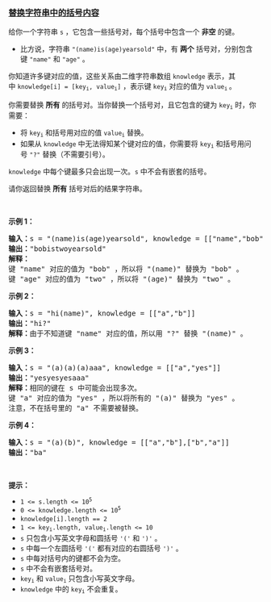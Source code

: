 ### [替换字符串中的括号内容](https://leetcode-cn.com/problems/evaluate-the-bracket-pairs-of-a-string)

<p>给你一个字符串 <code>s</code> ，它包含一些括号对，每个括号中包含一个 <strong>非空</strong> 的键。</p>

<ul>
	<li>比方说，字符串 <code>"(name)is(age)yearsold"</code> 中，有 <strong>两个</strong> 括号对，分别包含键 <code>"name"</code> 和 <code>"age"</code> 。</li>
</ul>

<p>你知道许多键对应的值，这些关系由二维字符串数组 <code>knowledge</code> 表示，其中 <code>knowledge[i] = [key<sub>i</sub>, value<sub>i</sub>]</code> ，表示键 <code>key<sub>i</sub></code> 对应的值为 <code>value<sub>i</sub></code><sub> </sub>。</p>

<p>你需要替换 <strong>所有</strong> 的括号对。当你替换一个括号对，且它包含的键为 <code>key<sub>i</sub></code> 时，你需要：</p>

<ul>
	<li>将 <code>key<sub>i</sub></code> 和括号用对应的值 <code>value<sub>i</sub></code> 替换。</li>
	<li>如果从 <code>knowledge</code> 中无法得知某个键对应的值，你需要将 <code>key<sub>i</sub></code> 和括号用问号 <code>"?"</code> 替换（不需要引号）。</li>
</ul>

<p><code>knowledge</code> 中每个键最多只会出现一次。<code>s</code> 中不会有嵌套的括号。</p>

<p>请你返回替换 <strong>所有</strong> 括号对后的结果字符串。</p>

<p> </p>

<p><strong>示例 1：</strong></p>

<pre><b>输入：</b>s = "(name)is(age)yearsold", knowledge = [["name","bob"],["age","two"]]
<b>输出：</b>"bobistwoyearsold"
<strong>解释：</strong>
键 "name" 对应的值为 "bob" ，所以将 "(name)" 替换为 "bob" 。
键 "age" 对应的值为 "two" ，所以将 "(age)" 替换为 "two" 。
</pre>

<p><strong>示例 2：</strong></p>

<pre><b>输入：</b>s = "hi(name)", knowledge = [["a","b"]]
<b>输出：</b>"hi?"
<b>解释：</b>由于不知道键 "name" 对应的值，所以用 "?" 替换 "(name)" 。
</pre>

<p><strong>示例 3：</strong></p>

<pre><b>输入：</b>s = "(a)(a)(a)aaa", knowledge = [["a","yes"]]
<b>输出：</b>"yesyesyesaaa"
<b>解释：</b>相同的键在 s 中可能会出现多次。
键 "a" 对应的值为 "yes" ，所以将所有的 "(a)" 替换为 "yes" 。
注意，不在括号里的 "a" 不需要被替换。
</pre>

<p><strong>示例 4：</strong></p>

<pre><b>输入：</b>s = "(a)(b)", knowledge = [["a","b"],["b","a"]]
<b>输出：</b>"ba"</pre>

<p> </p>

<p><strong>提示：</strong></p>

<ul>
	<li><code>1 &lt;= s.length &lt;= 10<sup>5</sup></code></li>
	<li><code>0 &lt;= knowledge.length &lt;= 10<sup>5</sup></code></li>
	<li><code>knowledge[i].length == 2</code></li>
	<li><code>1 &lt;= key<sub>i</sub>.length, value<sub>i</sub>.length &lt;= 10</code></li>
	<li><code>s</code> 只包含小写英文字母和圆括号 <code>'('</code> 和 <code>')'</code> 。</li>
	<li><code>s</code> 中每一个左圆括号 <code>'('</code> 都有对应的右圆括号 <code>')'</code> 。</li>
	<li><code>s</code> 中每对括号内的键都不会为空。</li>
	<li><code>s</code> 中不会有嵌套括号对。</li>
	<li><code>key<sub>i</sub></code> 和 <code>value<sub>i</sub></code> 只包含小写英文字母。</li>
	<li><code>knowledge</code> 中的 <code>key<sub>i</sub></code> 不会重复。</li>
</ul>
